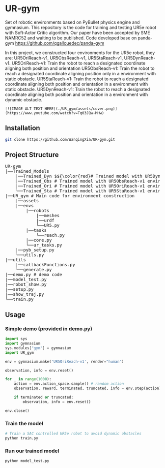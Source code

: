 # UR-gym

Set of robotic environments based on PyBullet physics engine and gymnasium.
This repository is the code for training and testing UR5e robot with Soft-Actor Critic algorithm. Our paper have been accepted by SME NAMRC52 and waiting to be published.
Code developed base on panda-gym https://github.com/qgallouedec/panda-gym

In this project, we constructed four environments for the UR5e robot, they are: UR5OriReach-v1, UR5ObsReach-v1, UR5StaReach-v1, UR5DynReach-v1.
UR5OriReach-v1: Train the robot to reach a designated coordinate aligning both position and orientation
UR5ObsReach-v1: Train the robot to reach a designated coordinate aligning position only in a environment with static obstacle.
UR5StaReach-v1: Train the robot to reach a designated coordinate aligning both position and orientation in a environment with static obstacle.
UR5DynReach-v1: Train the robot to reach a designated coordinate aligning both position and orientation in a environment with dynamic obstacle.
```
[![IMAGE ALT TEXT HERE](./UR_gym/assets/cover.png)](https://www.youtube.com/watch?v=Tq03JQw-MHw)
```

## Installation
```bash
git clone https://github.com/WanqingXia/UR-gym.git
```

## Project Structure

<pre>
UR-gym
|──Trained_Models
	|──Trained_Dyn $${\color{red}# Trained model with UR5DynReach-v1 environment}$$
	|──Trained_Obs # Trained model with UR5ObsReach-v1 environment
	|──Trained_Ori # Trained model with UR5OriReach-v1 environment
	└──Trained_Sta # Trained model with UR5StaReach-v1 environment
|──UR_gym # Main code for environment construction
	|──assets
	|──envs
		|──robots
			|──meshes
			|──urdf
			└──UR5.py
		|──tasks
			└──reach.py
		|──core.py
		└──ur_tasks.py
	|──pyb_setup.py
	└──utils.py
|──utils
	|──callbackFunctions.py
	└──generate.py
|──demo.py # demo code
|──model_test.py
|──robot_show.py
|──setup.py
|──show_traj.py
└──train.py
</pre>
## Usage

### Simple demo (provided in demo.py)
```python
import sys
import gymnasium
sys.modules["gym"] = gymnasium
import UR_gym

env = gymnasium.make('UR5OriReach-v1', render="human")

observation, info = env.reset()

for _ in range(1000):
    action = env.action_space.sample() # random action
    observation, reward, terminated, truncated, info = env.step(action)

    if terminated or truncated:
        observation, info = env.reset()

env.close()
```

### Train the model
```python
# Train a SAC controlled UR5e robot to avoid dynamic obstacles
python train.py
```

### Run our trained model
```python
python model_test.py
```